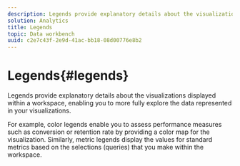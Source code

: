 ```yaml
---
description: Legends provide explanatory details about the visualizations displayed within a workspace, enabling you to more fully explore the data represented in your visualizations.
solution: Analytics
title: Legends
topic: Data workbench
uuid: c2e7c43f-2e9d-41ac-bb18-08d00776e8b2
---
```


# Legends{#legends}

Legends provide explanatory details about the visualizations displayed within a workspace, enabling you to more fully explore the data represented in your visualizations.

 For example, color legends enable you to assess performance measures such as conversion or retention rate by providing a color map for the visualization. Similarly, metric legends display the values for standard metrics based on the selections (queries) that you make within the workspace. 
